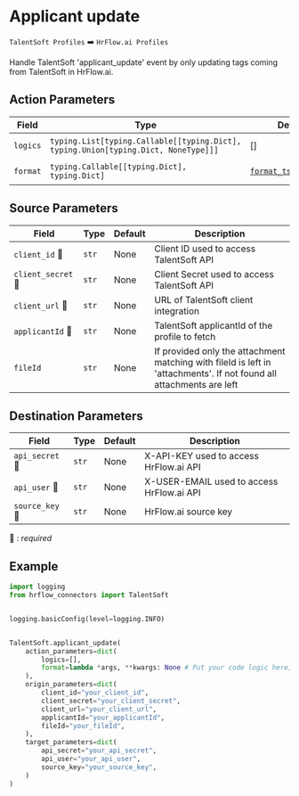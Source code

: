 
# Applicant update
`TalentSoft Profiles` :arrow_right: `HrFlow.ai Profiles`

Handle TalentSoft 'applicant_update' event by only updating tags coming from TalentSoft in HrFlow.ai.



## Action Parameters

| Field | Type | Default | Description |
| ----- | ---- | ------- | ----------- |
| `logics`  | `typing.List[typing.Callable[[typing.Dict], typing.Union[typing.Dict, NoneType]]]` | [] | List of logic functions |
| `format`  | `typing.Callable[[typing.Dict], typing.Dict]` | [`format_ts_candidate`](../connector.py#L24) | Formatting function |

## Source Parameters

| Field | Type | Default | Description |
| ----- | ---- | ------- | ----------- |
| `client_id` :red_circle: | `str` | None | Client ID used to access TalentSoft API |
| `client_secret` :red_circle: | `str` | None | Client Secret used to access TalentSoft API |
| `client_url` :red_circle: | `str` | None | URL of TalentSoft client integration |
| `applicantId` :red_circle: | `str` | None | TalentSoft applicantId of the profile to fetch |
| `fileId`  | `str` | None | If provided only the attachment matching with fileId is left in 'attachments'. If not found all attachments are left |

## Destination Parameters

| Field | Type | Default | Description |
| ----- | ---- | ------- | ----------- |
| `api_secret` :red_circle: | `str` | None | X-API-KEY used to access HrFlow.ai API |
| `api_user` :red_circle: | `str` | None | X-USER-EMAIL used to access HrFlow.ai API |
| `source_key` :red_circle: | `str` | None | HrFlow.ai source key |

:red_circle: : *required*

## Example

```python
import logging
from hrflow_connectors import TalentSoft


logging.basicConfig(level=logging.INFO)


TalentSoft.applicant_update(
    action_parameters=dict(
        logics=[],
        format=lambda *args, **kwargs: None # Put your code logic here,
    ),
    origin_parameters=dict(
        client_id="your_client_id",
        client_secret="your_client_secret",
        client_url="your_client_url",
        applicantId="your_applicantId",
        fileId="your_fileId",
    ),
    target_parameters=dict(
        api_secret="your_api_secret",
        api_user="your_api_user",
        source_key="your_source_key",
    )
)
```